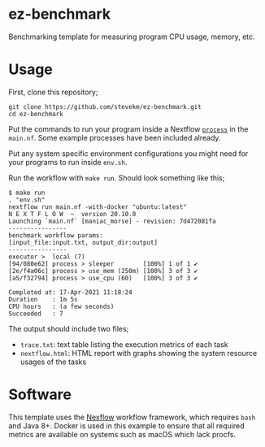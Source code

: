 # ez-benchmark

Benchmarking template for measuring program CPU usage, memory, etc.

# Usage

First, clone this repository;

```
git clone https://github.com/stevekm/ez-benchmark.git
cd ez-benchmark
```

Put the commands to run your program inside a Nextflow [`process`](https://www.nextflow.io/docs/latest/process.html) in the `main.nf`. Some example processes have been included already.

Put any system specific environment configurations you might need for your programs to run inside `env.sh`.

Run the workflow with `make run`. Should look something like this;

```
$ make run
. "env.sh"
nextflow run main.nf -with-docker "ubuntu:latest"
N E X T F L O W  ~  version 20.10.0
Launching `main.nf` [maniac_morse] - revision: 7d472081fa
----------------
benchmark workflow params:
[input_file:input.txt, output_dir:output]
----------------
executor >  local (7)
[94/080e62] process > sleeper        [100%] 1 of 1 ✔
[2e/f4a06c] process > use_mem (250m) [100%] 3 of 3 ✔
[a5/f32794] process > use_cpu (60)   [100%] 3 of 3 ✔

Completed at: 17-Apr-2021 11:18:24
Duration    : 1m 5s
CPU hours   : (a few seconds)
Succeeded   : 7
```

The output should include two files;
- `trace.txt`: text table listing the execution metrics of each task
- `nextflow.html`: HTML report with graphs showing the system resource usages of the tasks

# Software

This template uses the [Nexflow](https://www.nextflow.io/) workflow framework, which requires `bash` and Java 8+. Docker is used in this example to ensure that all required metrics are available on systems such as macOS which lack procfs.
